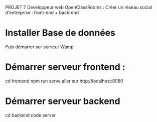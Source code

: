 PROJET 7 Developpeur web OpenClassRooms : Créer un réseau social d'entreprise : front-end + back-end

# Installer Base de données

Puis démarrer sur serveur Wamp

# Démarrer serveur frontend :

cd frontend
npm run serve
aller sur http://localhost:8080

# Démarrer serveur backend

cd backend
node server
